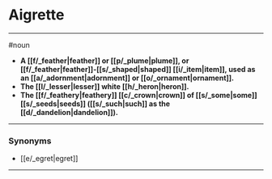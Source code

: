 # Aigrette
---
#noun
- **A [[f/_feather|feather]] or [[p/_plume|plume]], or [[f/_feather|feather]]-[[s/_shaped|shaped]] [[i/_item|item]], used as an [[a/_adornment|adornment]] or [[o/_ornament|ornament]].**
- **The [[l/_lesser|lesser]] white [[h/_heron|heron]].**
- **The [[f/_feathery|feathery]] [[c/_crown|crown]] of [[s/_some|some]] [[s/_seeds|seeds]] ([[s/_such|such]] as the [[d/_dandelion|dandelion]]).**
---
### Synonyms
- [[e/_egret|egret]]
---
